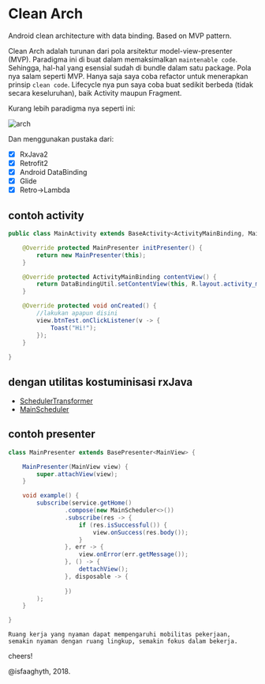 # Clean Arch
Android clean architecture with data binding. Based on MVP pattern.

Clean Arch adalah turunan dari pola arsitektur model-view-presenter (MVP). Paradigma ini di buat dalam memaksimalkan `maintenable code`. Sehingga, hal-hal yang esensial sudah di bundle dalam satu package.
Pola nya salam seperti MVP. Hanya saja saya coba refactor untuk menerapkan prinsip `clean code`. Lifecycle nya pun saya coba buat sedikit berbeda (tidak secara keseluruhan), baik Activity maupun Fragment.

Kurang lebih paradigma nya seperti ini:

![arch](https://raw.githubusercontent.com/isfaaghyth/Clean-Architecture/master/lifecycle.png)

Dan menggunakan pustaka dari:
- [x] RxJava2
- [x] Retrofit2
- [x] Android DataBinding
- [x] Glide
- [x] Retro->Lambda

## contoh activity

```java
public class MainActivity extends BaseActivity<ActivityMainBinding, MainPresenter> implements MainView {

    @Override protected MainPresenter initPresenter() {
        return new MainPresenter(this);
    }

    @Override protected ActivityMainBinding contentView() {
        return DataBindingUtil.setContentView(this, R.layout.activity_main);
    }

    @Override protected void onCreated() {
        //lakukan apapun disini
        view.btnTest.onClickListener(v -> {
            Toast("Hi!");
        });
    }
    
}
```

## dengan utilitas kostuminisasi rxJava
- [SchedulerTransformer](https://github.com/isfaaghyth/Clean-Architecture/blob/master/app/src/main/java/isfaaghyth/app/cleanarch/util/rx/SchedulerTransformer.java)
- [MainScheduler](https://github.com/isfaaghyth/Clean-Architecture/blob/master/app/src/main/java/isfaaghyth/app/cleanarch/util/rx/MainScheduler.java)

## contoh presenter

```java
class MainPresenter extends BasePresenter<MainView> {

    MainPresenter(MainView view) {
        super.attachView(view);
    }

    void example() {
        subscribe(service.getHome()
                .compose(new MainScheduler<>())
                .subscribe(res -> {
                    if (res.isSuccessful()) {
                        view.onSuccess(res.body());
                    }
                }, err -> {
                    view.onError(err.getMessage());
                }, () -> {
                    dettachView();
                }, disposable -> {
                    
                })
        );
    }

}
```

`Ruang kerja yang nyaman dapat mempengaruhi mobilitas pekerjaan, semakin nyaman dengan ruang lingkup, semakin fokus dalam bekerja.`

cheers!

@isfaaghyth, 2018.
